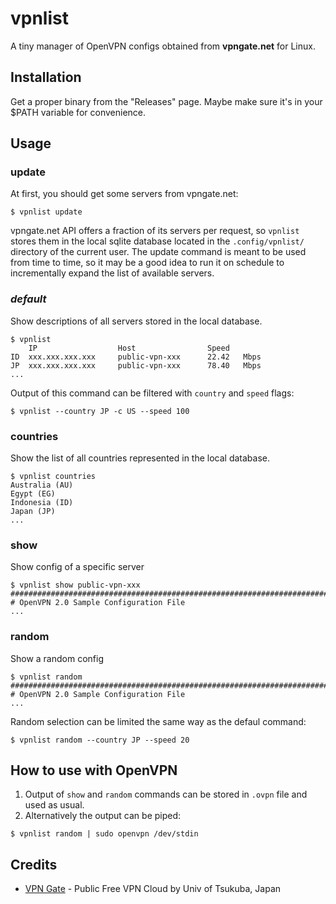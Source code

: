 # vpnlist

A tiny manager of OpenVPN configs obtained from **vpngate.net** for Linux.

## Installation

Get a proper binary from the "Releases" page. Maybe make sure it's in your $PATH variable for convenience.

## Usage

### update

At first, you should get some servers from vpngate.net:
```
$ vpnlist update
```
vpngate.net API offers a fraction of its servers per request, so `vpnlist` stores them in the local sqlite database located in the `.config/vpnlist/` directory of the current user. 
The update command is meant to be used from time to time, so it may be a good idea to run it on schedule to incrementally expand the list of available servers.

### *default*
Show descriptions of all servers stored in the local database.
```
$ vpnlist
   	IP               	Host             	Speed       
ID 	xxx.xxx.xxx.xxx  	public-vpn-xxx   	22.42   Mbps
JP 	xxx.xxx.xxx.xxx  	public-vpn-xxx   	78.40   Mbps
...
```

Output of this command can be filtered with `country` and `speed` flags:
```
$ vpnlist --country JP -c US --speed 100
```

### countries
Show the list of all countries represented in the local database.
```
$ vpnlist countries
Australia (AU)
Egypt (EG)
Indonesia (ID)
Japan (JP)
...
```

### show
Show config of a specific server
```
$ vpnlist show public-vpn-xxx
###############################################################################
# OpenVPN 2.0 Sample Configuration File
...
```

### random
Show a random config
```
$ vpnlist random
###############################################################################
# OpenVPN 2.0 Sample Configuration File
...
```
Random selection can be limited the same way as the defaul command:
```
$ vpnlist random --country JP --speed 20
```

## How to use with OpenVPN
1. Output of `show` and `random` commands can be stored in `.ovpn` file and used as usual.
2. Alternatively the output can be piped:
```
$ vpnlist random | sudo openvpn /dev/stdin
```


## Credits

* [VPN Gate](https://www.vpngate.net/en/) - Public Free VPN Cloud by Univ of Tsukuba, Japan
